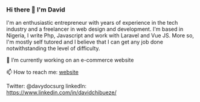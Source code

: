 ### Hi there 👋 I'm David

<!--
**davydocsurg/davydocsurg** is a ✨ _special_ ✨ repository because its `README.md` (this file) appears on your GitHub profile.

Here are some ideas to get you started:

- 🔭 I’m currently working on ...
- 🌱 I’m currently learning ...
- 👯 I’m looking to collaborate on ...
- 🤔 I’m looking for help with ...
- 💬 Ask me about ...
- 📫 How to reach me: ...
- 😄 Pronouns: ...
- ⚡ Fun fact: ...
-->

I'm an enthusiastic entrepreneur with years of experience in the tech industry and a freelancer in web design and development. I'm based in Nigeria, I write Php, Javascript and work with Laravel and Vue JS.
More so, I'm mostly self tutored and I believe that I can get any job done notwithstanding the level of difficulty.

🔭 I’m currently working on an e-commerce website

📫 How to reach me: <a href="https://davydocsurg.github.io/chibueze/" target="_blank" rel="noopener noreferrer"  class="p-2">website</a>

Twitter: @davydocsurg
linkedIn: https://www.linkedin.com/in/davidchibueze/

